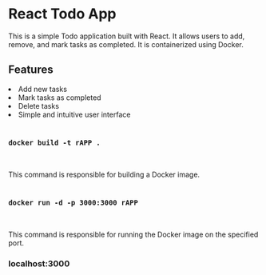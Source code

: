 # React Todo App

This is a simple Todo application built with React. It allows users to add, remove, and mark tasks as completed. It is containerized using Docker.

## Features

<li> Add new tasks </li>
<li>Mark tasks as completed</li>
<li>Delete tasks</li>
<li>Simple and intuitive user interface</li>
<br>

### `docker build -t rAPP .`
<br>

This command is responsible for building a Docker image.
<br>
<br>
### `docker run -d -p 3000:3000 rAPP`
<br>

This command is responsible for running the Docker image on the specified port.
### localhost:3000

